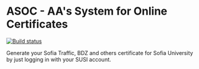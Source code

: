 # ASOC - AA's System for Online Certificates
[![Build status](https://ci.appveyor.com/api/projects/status/ivmobpi81r7ctmfu?svg=true)](https://ci.appveyor.com/project/betrakiss/susi-api-v2)

Generate your Sofia Traffic, BDZ and others certificate for Sofia University by just logging in with your SUSI account.
